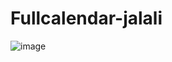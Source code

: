 # Fullcalendar-jalali

![image](https://user-images.githubusercontent.com/87820498/178655989-66cc0ac6-7ed1-489d-9829-268fcfd5071b.png)
